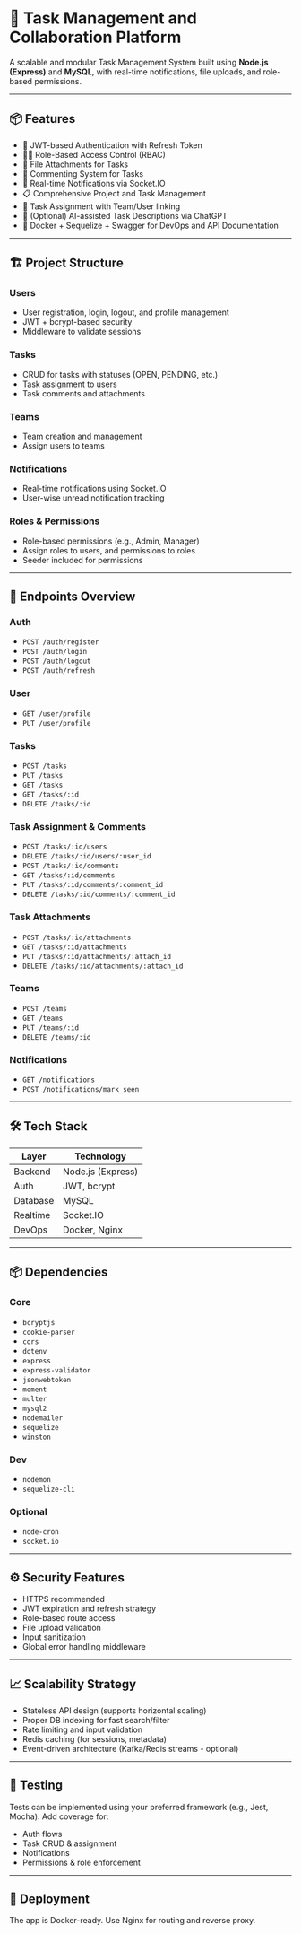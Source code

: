 # 🧠 Task Management and Collaboration Platform

A scalable and modular Task Management System built using **Node.js (Express)** and **MySQL**, with real-time notifications, file uploads, and role-based permissions.

---

## 📦 Features

- 🔐 JWT-based Authentication with Refresh Token
- 🧑‍💼 Role-Based Access Control (RBAC)
- 📁 File Attachments for Tasks
- 💬 Commenting System for Tasks
- 🔄 Real-time Notifications via Socket.IO
- 📋 Comprehensive Project and Task Management
- 🔄 Task Assignment with Team/User linking
- 🤖 (Optional) AI-assisted Task Descriptions via ChatGPT
- 🔧 Docker + Sequelize + Swagger for DevOps and API Documentation

---

## 🏗️ Project Structure

### Users
- User registration, login, logout, and profile management
- JWT + bcrypt-based security
- Middleware to validate sessions

### Tasks
- CRUD for tasks with statuses (OPEN, PENDING, etc.)
- Task assignment to users
- Task comments and attachments

### Teams
- Team creation and management
- Assign users to teams

### Notifications
- Real-time notifications using Socket.IO
- User-wise unread notification tracking

### Roles & Permissions
- Role-based permissions (e.g., Admin, Manager)
- Assign roles to users, and permissions to roles
- Seeder included for permissions

---

## 📂 Endpoints Overview

### Auth
- `POST /auth/register`
- `POST /auth/login`
- `POST /auth/logout`
- `POST /auth/refresh`

### User
- `GET /user/profile`
- `PUT /user/profile`

### Tasks
- `POST /tasks`
- `PUT /tasks`
- `GET /tasks`
- `GET /tasks/:id`
- `DELETE /tasks/:id`

### Task Assignment & Comments
- `POST /tasks/:id/users`
- `DELETE /tasks/:id/users/:user_id`
- `POST /tasks/:id/comments`
- `GET /tasks/:id/comments`
- `PUT /tasks/:id/comments/:comment_id`
- `DELETE /tasks/:id/comments/:comment_id`

### Task Attachments
- `POST /tasks/:id/attachments`
- `GET /tasks/:id/attachments`
- `PUT /tasks/:id/attachments/:attach_id`
- `DELETE /tasks/:id/attachments/:attach_id`

### Teams
- `POST /teams`
- `GET /teams`
- `PUT /teams/:id`
- `DELETE /teams/:id`

### Notifications
- `GET /notifications`
- `POST /notifications/mark_seen`


---

## 🛠️ Tech Stack

| Layer        | Technology           |
|--------------|----------------------|
| Backend      | Node.js (Express)    |
| Auth         | JWT, bcrypt          |
| Database     | MySQL                |
| Realtime     | Socket.IO            |
| DevOps       | Docker, Nginx        |

---

## 📦 Dependencies

### Core
- `bcryptjs`
- `cookie-parser`
- `cors`
- `dotenv`
- `express`
- `express-validator`
- `jsonwebtoken`
- `moment`
- `multer`
- `mysql2`
- `nodemailer`
- `sequelize`
- `winston`

### Dev
- `nodemon`
- `sequelize-cli`

### Optional
- `node-cron`
- `socket.io`

---

## ⚙️ Security Features

- HTTPS recommended
- JWT expiration and refresh strategy
- Role-based route access
- File upload validation
- Input sanitization
- Global error handling middleware

---

## 📈 Scalability Strategy

- Stateless API design (supports horizontal scaling)
- Proper DB indexing for fast search/filter
- Rate limiting and input validation
- Redis caching (for sessions, metadata)
- Event-driven architecture (Kafka/Redis streams - optional)

---

## 🧪 Testing

Tests can be implemented using your preferred framework (e.g., Jest, Mocha). Add coverage for:
- Auth flows
- Task CRUD & assignment
- Notifications
- Permissions & role enforcement

---

## 🚀 Deployment

The app is Docker-ready. Use Nginx for routing and reverse proxy.


